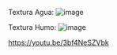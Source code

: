 Textura Agua:
![image](https://github.com/mgarcial/Chococonos/assets/123556347/e3b65814-eec1-4a9a-9213-4f15759ea5b4)

Textura Humo:
![image](https://github.com/mgarcial/Chococonos/assets/123556347/deab07d4-c2e2-4675-b87e-b5c2cc95293a)

https://youtu.be/3bf4NeSZVbk
